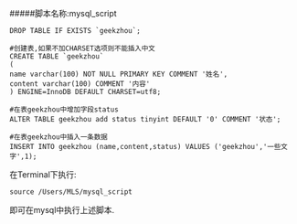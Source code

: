 #####脚本名称:mysql_script

```mysql
DROP TABLE IF EXISTS `geekzhou`;

#创建表,如果不加CHARSET选项则不能插入中文
CREATE TABLE `geekzhou`
(
name varchar(100) NOT NULL PRIMARY KEY COMMENT '姓名',
content varchar(100) COMMENT '内容'
) ENGINE=InnoDB DEFAULT CHARSET=utf8;

#在表geekzhou中增加字段status
ALTER TABLE geekzhou add status tinyint DEFAULT '0' COMMENT '状态';

#在表geekzhou中插入一条数据
INSERT INTO geekzhou (name,content,status) VALUES ('geekzhou','一些文字',1);
```

在Terminal下执行:

```source /Users/MLS/mysql_script```

即可在mysql中执行上述脚本.
